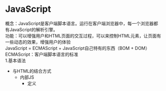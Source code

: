 # JavaScript
概念：JavaScript是客户端脚本语言。运行在客户端浏览器中，每一个浏览器都有JavaScript的解析引擎。   
功能：可以增强用户和HTML页面的交互过程，可以来控制HTML元素，让页面有一些动态的效果，增强用户的体验  
JavaScript = ECMAScript + JavaScript自己特有的东西（BOM + DOM）  
ECMAScript：客户端脚本语言的标准  
1.基本语法
  * 与HTML的结合方式
    * 内部JS
      * 定义<script>标签，标签体内就是JS代码
    * 外部JS
      * 定义<script>标签，通过src属性引入外部写好的JS文件
    * 注意
      * <script>标签可以定义在HTML页面中的任何地方，但是定义的位置会影响执行顺序
      * <script>标签可以定义多个
  * 注释
    * 单行注释：//注释内容
    * 多行注释：/* 注释内容 */
  * 数据类型
    * 原始数据类型（基本数据类型）
      * number：数字，整数/小数/NaN(not a number 一个不是数字的数字类型)
      * string：字符串，单引号和双引号都可以
      * boolean：布尔类型，true/false
      * null：一个对象为空的占位符
      * undefined：未定义，如果一个变量没有给初始化值，则会被默认赋值为undefined
    * 引用数据类型：对象
  * 变量：
    * 变量：一小块存储数据的内存空间
    * java语言是强类型的语言，而JavaScript是弱类型的语言
      * 强类型：在开辟变量存储空间时定义了空间将来存储的数据的数据类型，只能用来存储固定类型的数据
      * 弱类型：在开辟变量存储空间时不定义空间将来存储的数据的数据类型，可以用来存储任意类型的数据
    * 语法
      * var 变量名 = 初始化值 ;
    * 用typeof运算符可以知道变量的数据类型，用法是typeof(变量名);
      * 其中typeof运算符对于null值会返回"Object"。这实际上是JavaScript最初实现中的一个错误，然后被ECMAScript沿用，现在null被认为是对象的占位符，从而解释了这一矛盾，但从技术上来说，它任然是原始值。
    ```ruby 
    //定义变量
    var a = 3;
    a = "abc";
    document.write(a + "</br>");
    //定义number类型
    var num1 = 5;
    var num2 = 5.3;
    var num3 = NaN;
    //输出到页面上
    document.write(num1 + "</br>");
    document.write(num2 + "</br>");
    document.write(num3 + "</br>");
    //定义string
    var str1 = "abc";
    var str2 = 'abc';
    document.write(str1 + "</br>");
    document.write(str2 + "</br>");
    //定义Boolean类型
    var flag = true;
    document.write(flag + "</br>");
    //定义null和undefined
    var obj1 = null;
    var obj2 = undefined;
    var obj3;
    document.write(obj1 + "</br>");
    document.write(obj2 + "</br>");
    document.write(obj3 + "</br>");
    ```
  * 运算符
    * 一元运算符：只有一个运算数的运算符
      * ++，--，+（正号），-（负号）
      * 注意：在JavaScript中，使用正负号进行运算时，如果运算数不是运算符所要求的类型（正负号只能是number类型），那么JavaScript引擎会自动的将运算数进行类型转换
      * 其他类型转number的规则
        * string转number：按照字面值转换，如果字面值不是数字，那么转为NaN（不是数字的数字）,NaN加别的数字也是NaN
        * boolean转number：true转为1，false转为0
      ```ruby 
      var a = +"123" //a=123
      var b = +"abc" //b=NaN
      var f1 = +true; //f1=1
      var f2 = +false; //f2=0
      ```
    * 算数运算符
      * +，-，*，/，%....
    * 赋值运算符
      * =，+=，-=.....
    * 比较运算符
      * <，>，>=，<=，==，===(全等)
      * 比较方式
        * 类型相同：直接比较
          * 字符串：按照字典顺序比较，按位逐一比较，知道得出大小为止
        * 类型不同：先进行类型转换，再进行比较
          * ===：全等于，在比较之前，先判断类型，如果类型不一样，则直接返回false
    * 逻辑运算符
      * &&，||，!
      * 其他类型转boolean：如果其他类型参与逻辑运算
        * number转boolean：0和NaN为假，非0为真
        * string转boolean：除了空字符串（""）为false，其余都是true
        * null和undefined转boolean：都是false
        * 对象转boolean：所有对象都是true
        ```
        //JavaScript中可以这样来定义，简化书写
        //用来判断是否为空字符串，防止空指针异常
        var obj = "";
        if(obj){ //防止空指针异常
          document.write("123");
        }
        //等于
        if(obj != null && obj.length > 0){
          document.write("123");
        }
        ```
    * 三元运算符
      * ? ：
        * 语法：表达式?值1:值2;
        * 判断表达式的值，如果是true则取值1，如果是false则取值2；
  * 流程控制语句
    * 1.if...else...
    * 2.switch
      * 在java中，switch语句中可以接收的数据类型：byte，int，short，char，枚举（1.5后），String（1.7后）
      * 在JavaScript中，switch语句可以接收任意的原始数据类型
    * 3.while
    * 4.do...while...
    * 5.for
  * JavaScript的特殊语法：都不建议使用
    * 1.语句以;号结尾，如果一行只有一条语句则;号可以省略
    * 2.变量的定义使用var关键字，也可以不使用
      * 用和不用的区别：变量的作用范围不一样
        * 用：定义的变量是局部变量
        * 不用：定义的变量是全局变量
```ruby
练习：打印9*9乘法表，在页面展示
<title>9*9乘法表</title>
    <style>
        td{
            border: 1px solid;
        }
    </style>
    
    <script>
        document.write("<table align='center'>");
        for(var i=1 ; i<=9 ; i++){
            document.write("<tr>");
            for (var j=1 ; j<=i ; j++){
                document.write("<td>");
                document.write(i + " * " + j + " = " + i*j);
                document.write("&nbsp;&nbsp;&nbsp;");
                document.write("</td>");
            }
            document.write("</tr>");
        }
        document.write("</table>");
    </script>
```
2.基本对象
  * Function对象：函数（方法）对象
    * 创建
      * 1.var fun = new Function(形式参数列表，方法体);不常用
      * 2.function 方法名称(形式参数列表){方法体} 常用
      * 3.var 方法名 = function(形式参数列表){方法体} 
    * 方法
    * 属性
      * length：代表形参的个数
    * 特点
      * 1.方法定义时，形参的类型不用写，都是var
      * 2.方法是一个对象，如果定义名称相同的方法，会覆盖
      * 3.在JavaScript中，方法的调用只与方法的名称有关，与参数列表无关
      * 4.在方法声明中有一个隐藏的内置对象（数组），arguments，封装所有的实际参数
    * 调用
      * 方法名称(实际参数列表);
```ruby
//创建方式1
var fun1 = new Function(a,"b","alert(a)");
fun(3,4);
//创建方式2
function fun2(a,b) {
  alert(a+b);
}
fun2(3,4);
//创建方式3
var fun3 = function (a,b) {
  alert(a-b);
}
fun3(5,3);

//方法调用,以下的都可以，没有就不接收，
fun2(1,2);
fun2(1);
fun2();
fun2(1,2，3);

//求任意个数的和
function add(){
  var sum =0;
  for(var i=0 ; i<arguments.length ; i++){
    sum = sum + arguments[i];
  }
  return sum;
}
var a = add(1,2,3,4,5,6,7,8,9,10);
document.write(a);
```
  * Array：数组对象
    * 创建：
      * 1.var arr = new Array(元素列表);
      * 2.var arr = new Array(默认长度); 如果只有一个数，则是默认的长度，而不是元素列表
      * 3.var arr = [元素列表];
    * 方法
      * 1.join()：将数组中的元素按照指定的分隔符拼接为字符串，如果没有参数则默认用,号拼接，有参数就用参数分隔拼接
      * 2.push()：向数组的末尾添加一个或更多元素，并返回新的长度
![](./1.jpg)
    * 属性
      * length：数组长度
    * 特点
      * 1.JavaScript中数组的元素类型是可变的
      * 2.在JavaScript数组的长度是可变的
      
  * Boolean
  * Date：日期对象
    * 创建
      * var date = new Date();
    * 方法
      * toLocalString()：返回当前date对象对应的时间本地字符串格式
      * getTime()：获取毫秒值，返回1970年1月1日到当前时间的毫秒值
  * Math：数学对象
    * 创建
      * 特点：Math对象不用创建，可以直接使用。Math.方法名 就可以用
    * 方法
      * random()：返回0-1之间的随机数，包含0，不包含1，即[0,1)
      * ceil(x)：对数进行上舍入，向上取整
      * floor(x)：对数进行下舍入，向下取整
      * round(x)：把数四舍五入为最接近的整数

    * 属性
      * PI：document.write(Math.PI);
  ```ruby
  //练习：取1-100之间的随机整数
  //分析：Math.random()得到[0,1)之间的小数，*100得到[0,99.999]，向下取整得到[0,99]，最后+1得到[1,100]
  var num = Math.floor((Math.random()*100))+1;
  document.write(num + "<br>");
  ```
  * Number
  * String
  * RegExp：正则表达式对象
      * 正则表达式：定义字符串的组成规则
        * 1.单个字符：[]，如：[a](单个字符a),[ab](a或b中一个),[a-zA-Z0-9](a-z或A-Z或0-9中的任意一个)
          * 特殊符号表示特殊含义的单个字符：
          * \d：表示单个数字字符 == [0-9]
          * \w：单个单词字符 == [a-zA-Z0-9]
        * 2.量词符号
          * ?：表示出现0次或1次
          * *：表示出现0次或多次
          * +：出现1次或多次，如：\w+（表示单个单词字符出现1次或多次）
          * {m,n}：表示 m <= 数量 <= n，在m和n之间，如：\w{6,12}（表示单个单词字符出现6到12次之间）
            * m如果缺省：{,n}：表示最多n次
            * n如果缺省：{m,}：表示最少m次
        * 3.开始结束符号
          * ^：表示开始
          * $：表示结束
      * 正则对象
        * 1.创建
          * var reg = new RegExp("正则表达式");
          * var reg = /正则表达式/;
        * 2.方法
          * test(参数)：验证指定的字符串是否符合正则定义的规范
      ```
      var reg1 = new RegExp("^\\w{6,12}$");
        var reg2 = /^\w{6,12}$/;
        // alert(reg1);
        // alert(reg2);
        var string = "TalentCan";
        document.write(reg2.test(string));
      ```
  * Global
    * 特点：是一个全局对象，Global中封装的方法不需要对象就可以直接调用，方法名();
    * 方法
      * encodeURI()：url编码
      * decodeURI()：url解码
      * encodeURIComponent()：url编码，编码的字符更多，比如一些//，:等一些字符
      * decodeURIComponent()：url解码
      * paresInt()：将字符串转为数字
        * 逐一判断每一个字符是否是数字，直到不是数字为止，将前边数字部分转为number
        * 如parseInt("123")==123;parseInt("123abc")==123;parseInt("a123bc")==NAN
      * isNaN()：判断一个值是否是NaN
        * 因为NaN类型不能和任意类型比较，也不能和自己比较，参与的==比较全部为false，如：var a = NaN;document.write(a == NaN); //false
      * eval()：将JavaScript字符串作为脚本代码来执行，如：var s = "alert(123)";eval(s); //123
    * url编码
      * UTF-8中一个汉字占3个字节，一个字节前面一个%号，所以有n个字，就有3*n个%号
      * GDK中一个汉字占2个字节，一个字节前面一个%号，所以有n个字，就有2*n个%号
      ```
      var str = "帅帅灿";
      var encode = encodeURI(str);
      document.write(encode + "</br>")
      //%E5%B8%85%E5%B8%85%E7%81%BF
      document.write(decodeURI(encode) + "</br>") //解码
      
      var encode1 = encodeURIComponent(str);
      document.write(encode1 + "</br>")
      //%E5%B8%85%E5%B8%85%E7%81%BF
      document.write(decodeURIComponent(encode1) + "</br>") //解码
      ```






